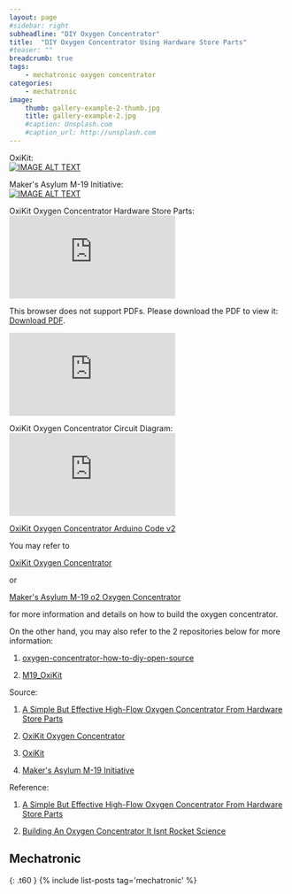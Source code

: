 ```yaml
---
layout: page
#sidebar: right
subheadline: "DIY Oxygen Concentrator"
title:  "DIY Oxygen Concentrator Using Hardware Store Parts"
#teaser: ""
breadcrumb: true
tags:
    - mechatronic oxygen concentrator
categories:
    - mechatronic
image:
    thumb: gallery-example-2-thumb.jpg
    title: gallery-example-2.jpg
    #caption: Unsplash.com
    #caption_url: http://unsplash.com
---
```


OxiKit:                        
[![IMAGE ALT TEXT](https://img.youtube.com/vi/8fDJ30SG4NA/0.jpg)](https://www.youtube.com/watch?v=8fDJ30SG4NA)


Maker's Asylum M-19 Initiative:                           
[![IMAGE ALT TEXT](https://img.youtube.com/vi/tobUvesSOzw/0.jpg)](https://www.youtube.com/watch?v=tobUvesSOzw)

 OxiKit Oxygen Concentrator Hardware Store Parts:
<object data="https://github.com/dragon28/oxygen-concentrator-how-to-diy-open-source/raw/main/Bundle_for_Oxikit_BOM.pdf" type="application/pdf">
    <embed src="https://github.com/dragon28/oxygen-concentrator-how-to-diy-open-source/raw/main/Bundle_for_Oxikit_BOM.pdf">
        <p>This browser does not support PDFs. Please download the PDF to view it: <a href="https://github.com/dragon28/oxygen-concentrator-how-to-diy-open-source/raw/main/Bundle_for_Oxikit_BOM.pdf">Download PDF</a>.
        </p>
    </embed>
</object>

 
<embed src="https://github.com/dragon28/oxygen-concentrator-how-to-diy-open-source/raw/main/Bundle_for_Oxikit_BOM.pdf" type="application/pdf">

OxiKit Oxygen Concentrator Circuit Diagram:
[![IMAGE ALT TEXT](https://github.com/dragon28/oxygen-concentrator-how-to-diy-open-source/raw/main/OxiKit%20DIY%20Oxygen%20Concentrator%2015%20LPM%20High%20Flow%20Design%20and%20Schematics.pdf)](https://github.com/dragon28/oxygen-concentrator-how-to-diy-open-source/raw/main/OxiKit%20DIY%20Oxygen%20Concentrator%2015%20LPM%20High%20Flow%20Design%20and%20Schematics.pdf)

[OxiKit Oxygen Concentrator Arduino Code v2](https://raw.githubusercontent.com/dragon28/oxygen-concentrator-how-to-diy-open-source/main/OxiKit_Final_Arduino_Code_v2.ino)

You may refer to 

[OxiKit Oxygen Concentrator](https://hackaday.io/project/178334-oxikit-oxygen-concentrator)

or

[Maker's Asylum M-19 o2 Oxygen Concentrator](https://www.makersasylum.com/m19o2/)

for more information and details on how to build the oxygen concentrator.

On the other hand, you may also refer to the 2 repositories below for more information:

1. [oxygen-concentrator-how-to-diy-open-source](https://github.com/dragon28/oxygen-concentrator-how-to-diy-open-source)

2. [M19_OxiKit](https://github.com/dragon28/M19_OxiKit)

Source:

1. [A Simple But Effective High-Flow Oxygen Concentrator From Hardware Store Parts](https://hackaday.com/2021/03/24/a-simple-but-effective-high-flow-oxygen-concentrator-from-hardware-store-parts/)

2. [OxiKit Oxygen Concentrator](https://hackaday.io/project/178334-oxikit-oxygen-concentrator)

3. [OxiKit](https://oxikit.com/)

4. [Maker's Asylum M-19 Initiative](https://www.makersasylum.com/m19-initiative/)

Reference:

1. [A Simple But Effective High-Flow Oxygen Concentrator From Hardware Store Parts](https://hackaday.com/2021/03/24/a-simple-but-effective-high-flow-oxygen-concentrator-from-hardware-store-parts/)

2. [Building An Oxygen Concentrator It Isnt Rocket Science](https://hackaday.com/2021/05/10/building-an-oxygen-concentrator-it-isnt-rocket-science/)


## Mechatronic
{: .t60 }
{% include list-posts tag='mechatronic' %}
